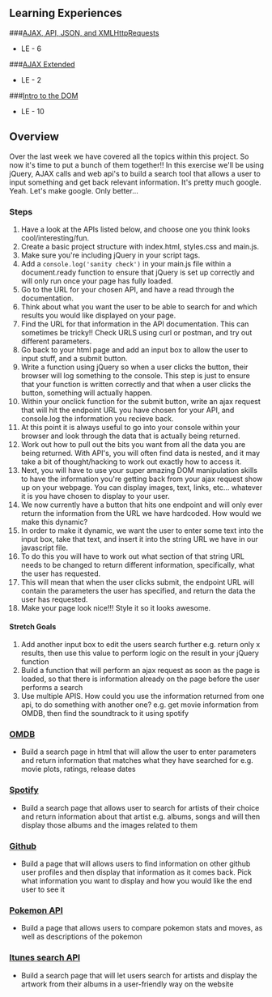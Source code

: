 ## Learning Experiences

###[AJAX, API, JSON, and XMLHttpRequests](https://coursework.galvanize.com/redirects/learning_experiences/34)

- LE - 6

###[AJAX Extended](https://coursework.galvanize.com/redirects/learning_experiences/105)
- LE - 2

###[Intro to the DOM](https://coursework.galvanize.com/redirects/learning_experiences/83)
- LE - 10

## Overview

Over the last week we have covered all the topics within this project. So now it's time to put a bunch of them together!! In this exercise we'll be using jQuery, AJAX calls and web api's to build a search tool that allows a user to input something and get back relevant information. It's pretty much google. Yeah. Let's make google. Only better...

### Steps

1. Have a look at the APIs listed below, and choose one you think looks cool/interesting/fun.
1. Create a basic project structure with index.html, styles.css and main.js.
1. Make sure you're including jQuery in your script tags.
1. Add a ```console.log('sanity check')``` in your main.js file within a document.ready function to ensure that jQuery is set up correctly and will only run once your page has fully loaded.
1. Go to the URL for your chosen API, and have a read through the documentation.
1. Think about what you want the user to be able to search for and which results you would like displayed on your page.
1. Find the URL for that information in the API documentation. This can sometimes be tricky!! Check URLS using curl or postman, and try out different parameters.
1. Go back to your html page and add an input box to allow the user to input stuff, and a submit button.
1. Write a function using jQuery so when a user clicks the button, their browser will log something to the console. This step is just to ensure that your function is written correctly and that when a user clicks the button, something will actually happen.
1. Within your onclick function for the submit button, write an ajax request that will hit the endpoint URL you have chosen for your API, and console.log the information you recieve back.
1. At this point it is always useful to go into your console within your browser and look through the data that is actually being returned.
1. Work out how to pull out the bits you want from all the data you are being returned. With API's, you will often find data is nested, and it may take a bit of thought/hacking to work out exactly how to access it.
1. Next, you will have to use your super amazing DOM manipulation skills to have the information you're getting back from your ajax request show up on your webpage. You can display images, text, links, etc... whatever it is you have chosen to display to your user.
1. We now currently have a button that hits one endpoint and will only ever return the information from the URL we have hardcoded. How would we make this dynamic?
1. In order to make it dynamic, we want the user to enter some text into the input box, take that text, and insert it into the string URL we have in our javascript file.
1. To do this you will have to  work out what section of that string URL needs to be changed to return different information, specifically, what the user has requested.
1. This will mean that when the user clicks submit, the endpoint URL will contain the parameters the user has specified, and return the data the user has requested.
1. Make your page look nice!!! Style it so it looks awesome.


#### Stretch Goals

1. Add another input box to edit the users search further e.g. return only x results, then use this value to perform logic on the result in your jQuery function
1. Build a function that will perform an ajax request as soon as the page is loaded, so that there is information already on the page before the user performs a search
1. Use multiple APIS. How could you use the information returned from one api, to do something with another one? e.g. get movie information from OMDB, then find the soundtrack to it using spotify

### [OMDB](http://www.omdbapi.com/)

- Build a search page in html that will allow the user to enter parameters and return information that matches what they have searched for e.g. movie plots, ratings, release dates

### [Spotify](https://developer.spotify.com/web-api/)

- Build a search page that allows user to search for artists of their choice and return information about that artist e.g. albums, songs and will then display those albums and the images related to them

### [Github](https://developer.github.com/v3/)

- Build a page that will allows users to find information on other github user profiles and then display that information as it comes back. Pick what information you want to display and how you would like the end user to see it

### [Pokemon API](http://pokeapi.co/)

- Build a page that allows users to compare pokemon stats and moves, as well as descriptions of the pokemon

### [Itunes search API](https://www.apple.com/itunes/affiliates/resources/documentation/itunes-store-web-service-search-api.html#searchexamples)

- Build a search page that will let users search for artists and display the artwork from their albums in a user-friendly way on the website
